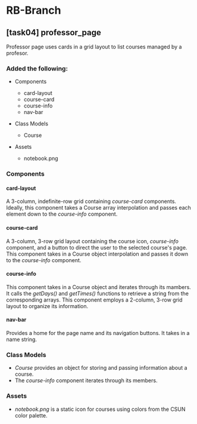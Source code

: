 # RB-Branch

## [task04] professor_page

Professor page uses cards in a grid layout to list courses managed by a profesor.

### Added the following:

+ Components
  + card-layout
  + course-card
  + course-info
  + nav-bar

+ Class Models
  + Course

+ Assets
  + notebook.png

### Components

#### card-layout

A 3-column, indefinite-row grid containing *course-card* components.
Ideally, this component takes a Course array interpolation and passes each element
down to the *course-info* component.

#### course-card

A 3-column, 3-row grid layout containing the course icon, *course-info* component, and
a button to direct the user to the selected course's page.
This component takes in a Course object interpolation and passes it down to the *course-info*
component.

#### course-info

This component takes in a Course object and iterates through its mambers. It calls the *getDays()*
and *getTimes()* functions to retrieve a string from the corresponding arrays.
This component employs a 2-column, 3-row grid layout to organize its information.

#### nav-bar

Provides a home for the page name and its navigation buttons. It takes in a name string.

### Class Models

+ *Course* provides an object for storing and passing information about a course.
+ The *course-info* component iterates through its members.

### Assets

+ *notebook.png* is a static icon for courses using colors from the CSUN color palette.